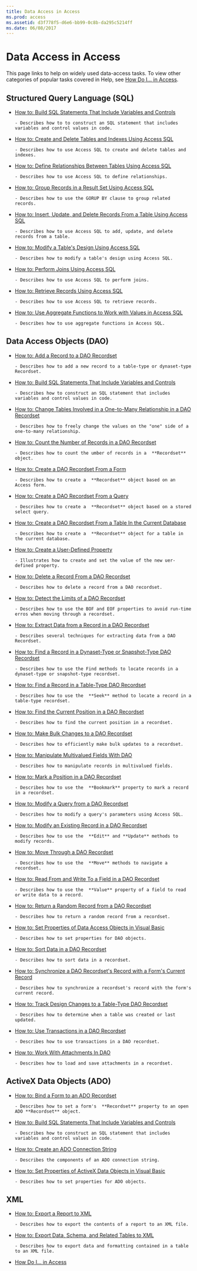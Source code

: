 ```yaml
---
title: Data Access in Access
ms.prod: access
ms.assetid: d3f778f5-d6e6-bb99-0c8b-da295c5214ff
ms.date: 06/08/2017
---
```



# Data Access in Access

This page links to help on widely used data-access tasks. To view other categories of popular tasks covered in Help, see [How Do I… in Access](how-do-i-access-vba-reference.md).


## Structured Query Language (SQL)


- [How to: Build SQL Statements That Include Variables and Controls](../Structured-Query-Language/build-sql-statements-that-include-variables-and-controls.md)
    
      - Describes how to to construct an SQL statement that includes variables and control values in code.
    
- [How to: Create and Delete Tables and Indexes Using Access SQL](../Structured-Query-Language/create-and-delete-tables-and-indexes-using-access-sql.md)
    
      - Describes how to use Access SQL to create and delete tables and indexes.
    
- [How to: Define Relationships Between Tables Using Access SQL](../Structured-Query-Language/define-relationships-between-tables-using-access-sql.md)
    
      - Describes how to use Access SQL to define relationships.
    
- [How to: Group Records in a Result Set Using Access SQL](../Structured-Query-Language/group-records-in-a-result-set-using-access-sql.md)
    
      - Describes how to use the GORUP BY clause to group related records.
    
- [How to: Insert, Update, and Delete Records From a Table Using Access SQL](../Structured-Query-Language/insert-update-and-delete-records-from-a-table-using-access-sql.md)
    
      - Describes how to use Access SQL to add, update, and delete records from a table.
    
- [How to: Modify a Table's Design Using Access SQL](../Structured-Query-Language/modify-a-table-s-design-using-access-sql.md)
    
      - Describes how to modify a table's design using Access SQL.
    
- [How to: Perform Joins Using Access SQL](../Structured-Query-Language/perform-joins-using-access-sql.md)
    
      - Describes how to use Access SQL to perform joins.
    
- [How to: Retrieve Records Using Access SQL](../Structured-Query-Language/retrieve-records-using-access-sql.md)
    
      - Describes how to use Access SQL to retrieve records.
    
- [How to: Use Aggregate Functions to Work with Values in Access SQL](../Structured-Query-Language/use-aggregate-functions-to-work-with-values-in-access-sql.md)
    
      - Describes how to use aggregate functions in Access SQL.
    

## Data Access Objects (DAO)


- [How to: Add a Record to a DAO Recordset](../Data-Access-Objects/add-a-record-to-a-dao-recordset.md)
    
      - Describes how to add a new record to a table-type or dynaset-type Recordset.
    
- [How to: Build SQL Statements That Include Variables and Controls](../Structured-Query-Language/build-sql-statements-that-include-variables-and-controls.md)
    
      - Describes how to construct an SQL statement that includes variables and control values in code.
    
- [How to: Change Tables Involved in a One-to-Many Relationship in a DAO Recordset](../Data-Access-Objects/change-tables-involved-in-a-one-to-many-relationship-in-a-dao-recordset.md)
    
      - Describes how to freely change the values on the "one" side of a one-to-many relationship.
    
- [How to: Count the Number of Records in a DAO Recordset](../Data-Access-Objects/count-the-number-of-records-in-a-dao-recordset.md)
    
      - Describes how to count the umber of records in a  **Recordset** object.
    
- [How to: Create a DAO Recordset From a Form](../Data-Access-Objects/create-a-dao-recordset-from-a-form.md)
    
      - Describes how to create a  **Recordset** object based on an Access form.
    
- [How to: Create a DAO Recordset From a Query](../Data-Access-Objects/create-a-dao-recordset-from-a-query.md)
    
      - Describes how to create a  **Recordset** object based on a stored select query.
    
- [How to: Create a DAO Recordset From a Table In the Current Database](../Data-Access-Objects/create-a-dao-recordset-from-a-table-in-the-current-database.md)
    
      - Describes how to create a  **Recordset** object for a table in the current database.
    
- [How to: Create a User-Defined Property](../Data-Access-Objects/create-a-user-defined-property.md)
    
      - Illustrates how to create and set the value of the new uer-defined property.
    
- [How to: Delete a Record From a DAO Recordset](../Data-Access-Objects/delete-a-record-from-a-dao-recordset.md)
    
      - Describes how to delete a record from a DAO recordset.
    
- [How to: Detect the Limits of a DAO Recordset](../Data-Access-Objects/detect-the-limits-of-a-dao-recordset.md)
    
      - Describes how to use the BOF and EOF properties to avoid run-time erros when moving through a recordset.
    
- [How to: Extract Data from a Record in a DAO Recordset](../Data-Access-Objects/extract-data-from-a-record-in-a-dao-recordset.md)
    
      - Describes several techniques for extracting data from a DAO Recordset.
    
- [How to: Find a Record in a Dynaset-Type or Snapshot-Type DAO Recordset](../Data-Access-Objects/find-a-record-in-a-dynaset-type-or-snapshot-type-dao-recordset.md)
    
      - Describes how to use the Find methods to locate records in a dynaset-type or snapshot-type recordset.
    
- [How to: Find a Record in a Table-Type DAO Recordset](../Data-Access-Objects/find-a-record-in-a-table-type-dao-recordset.md)
    
      - Describes how to use the  **Seek** method to locate a record in a table-type recordset.
    
- [How to: Find the Current Position in a DAO Recordset](../Data-Access-Objects/find-the-current-position-in-a-dao-recordset.md)
    
      - Describes how to find the current position in a recordset.
    
- [How to: Make Bulk Changes to a DAO Recordset](../Data-Access-Objects/make-bulk-changes-to-a-dao-recordset.md)
    
      - Describes how to efficiently make bulk updates to a recordset.
    
- [How to: Manipulate Multivalued Fields With DAO](../Data-Access-Objects/manipulate-multivalued-fields-with-dao.md)
    
      - Describes how to manipulate records in multivalued fields.
    
- [How to: Mark a Position in a DAO Recordset](../Data-Access-Objects/mark-a-position-in-a-dao-recordset.md)
    
      - Describes how to use the  **Bookmark** property to mark a record in a recordset.
    
- [How to: Modify a Query from a DAO Recordset](../Data-Access-Objects/modify-a-query-from-a-dao-recordset.md)
    
      - Describes how to modify a query's parameters using Access SQL.
    
- [How to: Modify an Existing Record in a DAO Recordset](../Data-Access-Objects/modify-an-existing-record-in-a-dao-recordset.md)
    
      - Describes how to use the  **Edit** and **Update** methods to modify records.
    
- [How to: Move Through a DAO Recordset](../Data-Access-Objects/move-through-a-dao-recordset.md)
    
      - Describes how to use the  **Move** methods to navigate a recordset.
    
- [How to: Read From and Write To a Field in a DAO Recordset](../Data-Access-Objects/read-from-and-write-to-a-field-in-a-dao-recordset.md)
    
      - Describes how to use the  **Value** property of a field to read or write data to a record.
    
- [How to: Return a Random Record from a DAO Recordset](../Data-Access-Objects/return-a-random-record-from-a-dao-recordset.md)
    
      - Describes how to return a random record from a recordset.
    
- [How to: Set Properties of Data Access Objects in Visual Basic](../Data-Access-Objects/set-properties-of-data-access-objects-in-visual-basic.md)
    
      - Describes how to set properties for DAO objects.
    
- [How to: Sort Data in a DAO Recordset](../Data-Access-Objects/sort-data-in-a-dao-recordset.md)
    
      - Describes how to sort data in a recordset.
    
- [How to: Synchronize a DAO Recordset's Record with a Form's Current Record](../Data-Access-Objects/synchronize-a-dao-recordset-s-record-with-a-form-s-current-record.md)
    
      - Describes how to synchronize a recordset's record with the form's current record.
    
- [How to: Track Design Changes to a Table-Type DAO Recordset](../Data-Access-Objects/use-transactions-in-a-dao-recordset.md)
    
      - Describes how to determine when a table was created or last updated.
    
- [How to: Use Transactions in a DAO Recordset](../Data-Access-Objects/use-transactions-in-a-dao-recordset.md)
    
      - Describes how to use transactions in a DAO recordset.
    
- [How to: Work With Attachments In DAO](../Data-Access-Objects/work-with-attachments-in-dao.md)
    
      - Describes how to load and save attachments in a recordset.
    

## ActiveX Data Objects (ADO)


- [How to: Bind a Form to an ADO Recordset](../ActiveX-Data-Objects/bind-a-form-to-an-ado-recordset.md)
    
      - Describes how to set a form's  **Recordset** property to an open ADO **Recordset** object.
    
- [How to: Build SQL Statements That Include Variables and Controls](../Structured-Query-Language/build-sql-statements-that-include-variables-and-controls.md)
    
      - Describes how to construct an SQL statement that includes variables and control values in code.
    
- [How to: Create an ADO Connection String](../ActiveX-Data-Objects/create-an-ado-connection-string.md)
    
      - Describes the components of an ADO connection string.
    
- [How to: Set Properties of ActiveX Data Objects in Visual Basic](../XML/export-a-report-to-xml.md)
    
      - Describes how to set properties for ADO objects.
    

## XML


- [How to: Export a Report to XML](../XML/export-a-report-to-xml.md)
    
      - Describes how to export the contents of a report to an XML file.
    
- [How to: Export Data, Schema, and Related Tables to XML](../XML/export-data-schema-and-related-tables-to-xml.md)
    
      - Describes how to export data and formatting contained in a table to an XML file.
    

- [How Do I... in Access](how-do-i-access-vba-reference.md)
    

